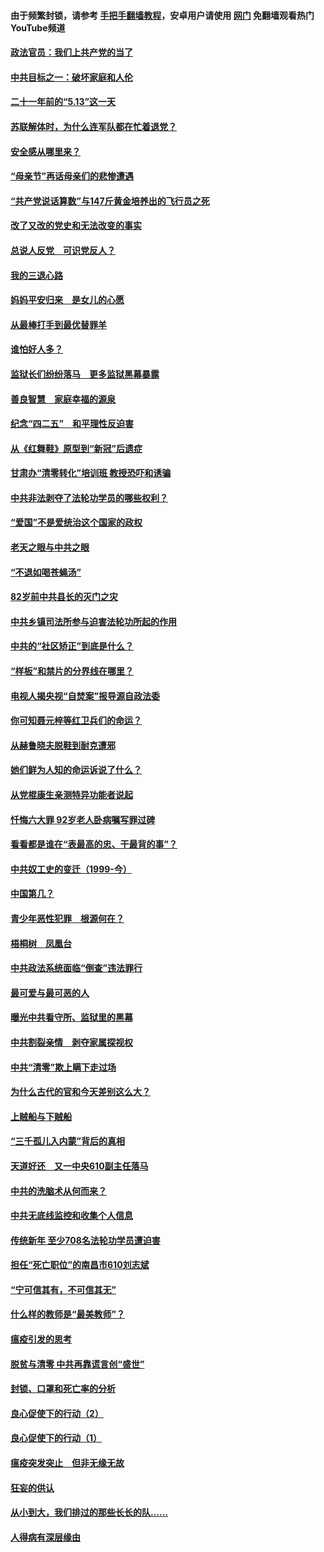 #### 由于频繁封锁，请参考 [手把手翻墙教程](https://github.com/gfw-breaker/guides/wiki/)，安卓用户请使用 [网门](https://github.com/gfw-breaker/nogfw/blob/master/dl.md?t=05181601) 免翻墙观看热门YouTube频道 

#### [政法官员：我们上共产党的当了](../pages/19/425351.md?t=05181601) 

#### [中共目标之一：破坏家庭和人伦](../pages/19/424454.md?t=05181601) 

#### [二十一年前的“5.13”这一天](../pages/19/424814.md?t=05181601) 

#### [苏联解体时，为什么连军队都在忙着退党？](../pages/19/424335.md?t=05181601) 

#### [安全感从哪里来？](../pages/19/424336.md?t=05181601) 

#### [“母亲节”再话母亲们的悲惨遭遇](../pages/19/424234.md?t=05181601) 

#### [“共产党说话算数”与147斤黄金培养出的飞行员之死](../pages/19/424115.md?t=05181601) 

#### [改了又改的党史和无法改变的事实](../pages/19/424037.md?t=05181601) 

#### [总说人反党　可识党反人？](../pages/19/423820.md?t=05181601) 

#### [我的三退心路](../pages/19/423876.md?t=05181601) 

#### [妈妈平安归来　是女儿的心愿](../pages/19/423947.md?t=05181601) 

#### [从最棒打手到最优替罪羊](../pages/19/423819.md?t=05181601) 

#### [谁怕好人多？](../pages/19/423774.md?t=05181601) 

#### [监狱长们纷纷落马　更多监狱黑幕暴露](../pages/19/423787.md?t=05181601) 

#### [善良智慧　家庭幸福的源泉](../pages/19/423632.md?t=05181601) 

#### [纪念“四二五”　和平理性反迫害](../pages/19/423660.md?t=05181601) 

#### [从《红舞鞋》原型到“新冠”后遗症](../pages/19/423509.md?t=05181601) 

#### [甘肃办“清零转化”培训班 教授恐吓和诱骗](../pages/19/423498.md?t=05181601) 

#### [中共非法剥夺了法轮功学员的哪些权利？](../pages/19/423392.md?t=05181601) 

#### [“爱国”不是爱统治这个国家的政权](../pages/19/423029.md?t=05181601) 

#### [老天之眼与中共之眼](../pages/19/423378.md?t=05181601) 

#### [“不退如喝苍蝇汤”](../pages/19/423287.md?t=05181601) 

#### [82岁前中共县长的灭门之灾](../pages/19/423055.md?t=05181601) 

#### [中共乡镇司法所参与迫害法轮功所起的作用](../pages/19/423064.md?t=05181601) 

#### [中共的“社区矫正”到底是什么？](../pages/19/422870.md?t=05181601) 

#### [“样板”和禁片的分界线在哪里？](../pages/19/422704.md?t=05181601) 

#### [电视人揭央视“自焚案”报导源自政法委](../pages/19/422770.md?t=05181601) 

#### [你可知聂元梓等红卫兵们的命运？](../pages/19/422848.md?t=05181601) 

#### [从赫鲁晓夫脱鞋到耐克遭邪](../pages/19/422826.md?t=05181601) 

#### [她们鲜为人知的命运诉说了什么？](../pages/19/422754.md?t=05181601) 

#### [从党棍康生亲测特异功能者说起](../pages/19/422657.md?t=05181601) 

#### [忏悔六大罪 92岁老人卧病嘱写罪过碑](../pages/19/422750.md?t=05181601) 

#### [看看都是谁在“表最高的忠、干最背的事”？](../pages/19/422703.md?t=05181601) 

#### [中共奴工史的变迁（1999-今）](../pages/19/422656.md?t=05181601) 

#### [中国第几？](../pages/19/422496.md?t=05181601) 

#### [青少年恶性犯罪　根源何在？](../pages/19/422449.md?t=05181601) 

#### [梧桐树　凤凰台](../pages/19/422442.md?t=05181601) 

#### [中共政法系统面临“倒查”违法罪行](../pages/19/422497.md?t=05181601) 

#### [最可爱与最可恶的人](../pages/19/422448.md?t=05181601) 

#### [曝光中共看守所、监狱里的黑幕](../pages/19/422390.md?t=05181601) 

#### [中共割裂亲情　剥夺家属探视权](../pages/19/422364.md?t=05181601) 

#### [中共“清零”欺上瞒下走过场](../pages/19/422306.md?t=05181601) 

#### [为什么古代的官和今天差别这么大？](../pages/19/422228.md?t=05181601) 

#### [上贼船与下贼船](../pages/19/422276.md?t=05181601) 

#### [“三千孤儿入内蒙”背后的真相](../pages/19/422229.md?t=05181601) 

#### [天道好还　又一中央610副主任落马](../pages/19/422155.md?t=05181601) 

#### [中共的洗脑术从何而来？](../pages/19/422154.md?t=05181601) 

#### [中共无底线监控和收集个人信息](../pages/19/422039.md?t=05181601) 

#### [传统新年 至少708名法轮功学员遭迫害](../pages/19/421946.md?t=05181601) 

#### [担任“死亡职位”的南昌市610刘志斌](../pages/19/421957.md?t=05181601) 

#### [“宁可信其有，不可信其无”](../pages/19/421691.md?t=05181601) 

#### [什么样的教师是“最美教师”？](../pages/19/421755.md?t=05181601) 

#### [瘟疫引发的思考](../pages/19/421594.md?t=05181601) 

#### [脱贫与清零 中共再靠谎言创“盛世”](../pages/19/421590.md?t=05181601) 

#### [封锁、口罩和死亡率的分析](../pages/19/421495.md?t=05181601) 

#### [良心促使下的行动（2）](../pages/19/421361.md?t=05181601) 

#### [良心促使下的行动（1）](../pages/19/421302.md?t=05181601) 

#### [瘟疫突发突止　但非无缘无故](../pages/19/421281.md?t=05181601) 

#### [狂妄的供认](../pages/19/421199.md?t=05181601) 

#### [从小到大，我们排过的那些长长的队……](../pages/19/421243.md?t=05181601) 

#### [人得病有深层缘由](../pages/19/420864.md?t=05181601) 

